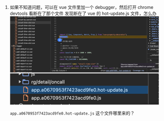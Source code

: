 1. 如果不知道问题，可以在 vue 文件里加一个 debugger，然后打开 chrome devtools 看断在了那个文件
   发现断在了 vue 的 hot-update.js 文件，怎么办
   ![Alt text](image-22.png)
   ![Alt text](image-23.png)

   `app.a0670953f7423acd9fe0.hot-update.js` 这个文件哪里来的？

